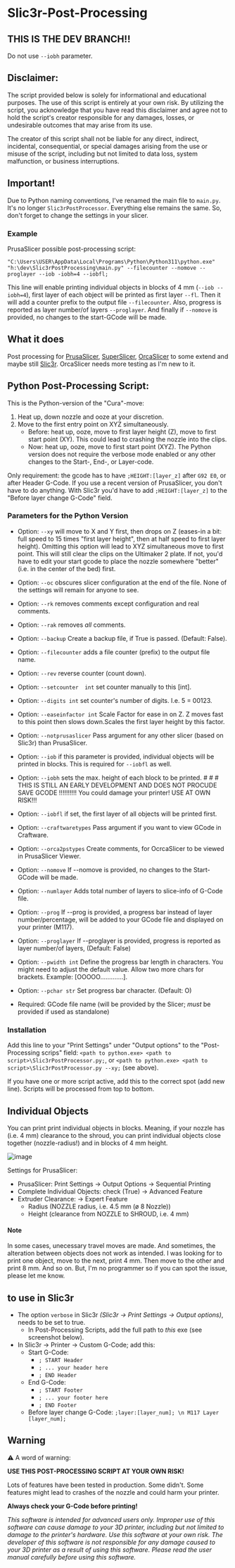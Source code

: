 # Slic3r-Post-Processing


## THIS IS THE DEV BRANCH!!
Do not use `--iobh` parameter.

## Disclaimer:
The script provided below is solely for informational and educational purposes. The use of this script is entirely at your own risk. By utilizing the script, you acknowledge that you have read this disclaimer and agree not to hold the script's creator responsible for any damages, losses, or undesirable outcomes that may arise from its use.

The creator of this script shall not be liable for any direct, indirect, incidental, consequential, or special damages arising from the use or misuse of the script, including but not limited to data loss, system malfunction, or business interruptions.


## Important!
Due to Python naming conventions, I've renamed the main file to `main.py`. It's no longer `Slic3rPostProcessor`. Everything else remains the same. So, don't forget to change the settings in your slicer.

### Example
PrusaSlicer possible post-processing script:

`"C:\Users\USER\AppData\Local\Programs\Python\Python311\python.exe" "h:\dev\Slic3rPostProcessing\main.py" --filecounter --nomove --proglayer --iob -iobh=4 --iobfl;`

This line will enable printing individual objects in blocks of 4 mm (`--iob --iobh=4`), first layer of each object will be printed as first layer `--fl`. Then it will add a counter prefix to the output file `--filecounter`. Also, progress is reported as layer number/of layers `--proglayer`. And finally if `--nomove` is provided, no changes to the start-GCode will be made.


## What it does
Post processing for [PrusaSlicer](https://www.prusa3d.com/prusaslicer/), [SuperSlicer](https://github.com/supermerill/SuperSlicer), [OrcaSlicer](https://github.com/SoftFever/OrcaSlicer) to some extend and maybe still [Slic3r](http://slic3r.org).
OrcaSlicer needs more testing as I'm new to it.


## Python Post-Processing Script:
This is the Python-version of the "Cura"-move:
1. Heat up, down nozzle and ooze at your discretion.
1. Move to the first entry point on XYZ simultaneously.
    - Before: heat up, ooze, move to first layer height (Z), move to first start point (XY). This could lead to crashing the nozzle into the clips.
    - Now: heat up, ooze, move to first start point (XYZ).
The Python version does not require the verbose mode enabled or any other changes to the Start-, End-, or Layer-code.

Only requirement: the gcode has to have `;HEIGHT:[layer_z]` after `G92 E0`, or after Header G-Code. If you use a recent version of PrusaSlicer, you don't have to do anything. With Slic3r you'd have to add `;HEIGHT:[layer_z]` to the "Before layer change G-Code" field.


### Parameters for the Python Version
- Option: `--xy` will move to X and Y first, then drops on Z (eases-in a bit: full speed to 15 times "first layer height", then at half speed to first layer height).
             Omitting this option will lead to XYZ simultaneous move to first point. This will still clear the clips on the Ultimaker 2 plate. If not, you'd have to edit your start gcode to place the nozzle somewhere "better" (i.e. in the center of the bed) first.
- Option: `--oc` obscures slicer configuration at the end of the file. None of the settings will remain for anyone to see.
- Option: `--rk` removes comments except configuration and real comments.
- Option: `--rak` removes _all_ comments.
- Option: `--backup` Create a backup file, if True is passed. (Default: False).

- Option: `--filecounter` adds a file counter (prefix) to the output file name.
- Option: `--rev` reverse counter (count down).
- Option: `--setcounter  int` set counter manually to this [int].
- Option: `--digits int` set counter's number of digits. I.e. 5 = 00123.

- Option: `--easeinfactor int` Scale Factor for ease in on Z. Z moves fast to this point then slows down.Scales the first layer height by this factor.
- Option: `--notprusaslicer` Pass argument for any other slicer (based on Slic3r) than PrusaSlicer.

- Option: `--iob` if this parameter is provided, individual objects will be printed in blocks. This is required for `--iobfl` as well.
- Option: `--iobh` sets the max. height of each block to be printed. # # # THIS IS STILL AN EARLY DEVELOPMENT AND DOES NOT PROCUDE SAVE GCODE !!!!!!!!!! You could damage your printer! USE AT OWN RISK!!!
- Option: `--iobfl` if set, the first layer of all objects will be printed first.

- Option: `--craftwaretypes` Pass argument if you want to view GCode in Craftware.
- Option: `--orca2pstypes` Create comments, for OcrcaSlicer to be viewed in PrusaSlicer Viewer.

- Option: `--nomove` If --nomove is provided, no changes to the Start-GCode will be made.
- Option: `--numlayer`  Adds total number of layers to slice-info of G-Code file.
- Option: `--prog` If --prog is provided, a progress bar instead of layer number/percentage, will be added to your GCode file and displayed on your printer (M117).
- Option: `--proglayer` If --proglayer is provided, progress is reported as layer number/of layers, (Default: False)
- Option: `--pwidth int` Define the progress bar length in characters. You might need to adjust the default value. Allow two more chars for brackets. Example: [OOOOO.............].
- Option: `--pchar str` Set progress bar character. (Default: O)
- Required: GCode file name (will be provided by the Slicer; _must_ be provided if used as standalone)



### Installation
Add this line to your "Print Settings" under "Output options" to the "Post-Processing scrips" field:
`<path to python.exe> <path to script>\Slic3rPostProcessor.py;`, 
or `<path to python.exe> <path to script>\Slic3rPostProcessor.py --xy;` (see above).

If you have one or more script active, add this to the correct spot (add new line). Scripts will be processed from top to bottom.

## Individual Objects
You can print print individual objects in blocks. Meaning, if your nozzle has (i.e. 4 mm) clearance to the shroud, you can print individual objects close together (nozzle-radius!) and in blocks of 4 mm height.

![image](https://github.com/foreachthing/Slic3rPostProcessing/assets/10420187/0311ce32-cf86-4d42-84a4-33e87406f1ca)


Settings for PrusaSlicer:
*  PrusaSlicer:    Print Settings -> Output Options -> Sequential Printing
  * Complete Individual Objects: check (True) -> Advanced Feature
  * Extruder Clearance:  -> Expert Feature
    * Radius (NOZZLE radius, i.e. 4.5 mm (ø 8 Nozzle))
    * Height (clearance from NOZZLE to SHROUD, i.e. 4 mm)

#### Note
In some cases, unecessary travel moves are made. And sometimes, the alteration between objects does not work as intended. I was looking for to print one object, move to the next, print 4 mm. Then move to the other and print 8 mm. And so on. But, I'm no programmer so if you can spot the issue, please let me know.



## to use in Slic3r
* The option `verbose` in Slic3r _(Slic3r -> Print Settings -> Output options)_, needs to be set to true.
  * In Post-Processing Scripts, add the full path to _this_ exe (see screenshot below).
* In Slic3r -> Printer -> Custom G-Code; add this:
  * Start G-Code:
    * `; START Header`
    * `; ... your header here`
    * `; END Header`
  * End G-Code:
    * `; START Footer`
    * `; ... your footer here`
    * `; END Footer`
  * Before layer change G-Code: `;layer:[layer_num]; \n M117 Layer [layer_num];`
  

## Warning

:warning: A word of warning:

**USE THIS POST-PROCESSING SCRIPT AT YOUR OWN RISK!**

Lots of features have been tested in production. Some didn't.
Some features might lead to crashes of the nozzle and could harm your printer.

**Always check your G-Code before printing!**

*This software is intended for advanced users only. Improper use of this software can cause damage to your 3D printer, including but not limited to damage to the printer's hardware. Use this software at your own risk. The developer of this software is not responsible for any damage caused to your 3D printer as a result of using this software. Please read the user manual carefully before using this software.*

